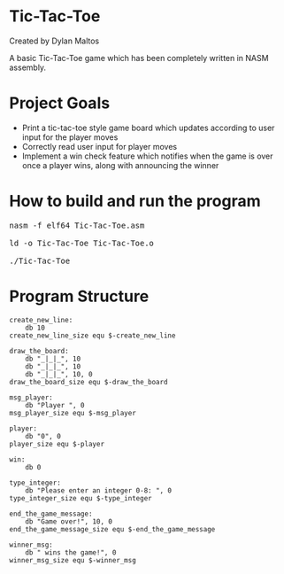 # Tic-Tac-Toe

Created by Dylan Maltos

A basic Tic-Tac-Toe game which has been completely written in NASM assembly.

# Project Goals

* Print a tic-tac-toe style game board which updates according to user input for the player moves
* Correctly read user input for player moves
* Implement a win check feature which notifies when the game is over once a player wins, along with announcing the winner

# How to build and run the program

<pre>
nasm -f elf64 Tic-Tac-Toe.asm

ld -o Tic-Tac-Toe Tic-Tac-Toe.o

./Tic-Tac-Toe
</pre>

# Program Structure

	create_new_line:
		db 10
	create_new_line_size equ $-create_new_line

	draw_the_board:
		db "_|_|_", 10
		db "_|_|_", 10
		db "_|_|_", 10, 0
	draw_the_board_size equ $-draw_the_board

	msg_player:
		db "Player ", 0
	msg_player_size equ $-msg_player

	player:
		db "0", 0
	player_size equ $-player

	win:
		db 0
	
	type_integer:
		db "Please enter an integer 0-8: ", 0
	type_integer_size equ $-type_integer 

	end_the_game_message:
		db "Game over!", 10, 0
	end_the_game_message_size equ $-end_the_game_message

	winner_msg:
		db " wins the game!", 0
	winner_msg_size equ $-winner_msg

